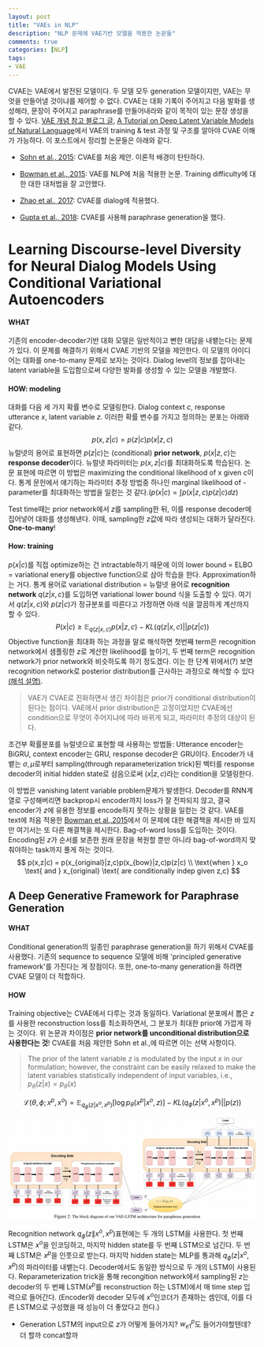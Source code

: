 ```yaml
---
layout: post
title: "VAEs in NLP"
description: "NLP 문제에 VAE기반 모델을 적용한 논문들"
comments: true
categories: [NLP]
tags:
- VAE
---
```




CVAE는 VAE에서 발전된 모델이다. 두 모델 모두 generation 모델이지만, VAE는 무엇을 만들어낼 것이냐를 제어할 수 없다. CVAE는 대화 기록이 주어지고 다음 발화를 생성해라, 문장이 주어지고 paraphrase를 만들어내라와 같이 목적이 있는 문장 생성을 할 수 있다. [VAE 개념 참고 블로그 글](https://jaan.io/what-is-variational-autoencoder-vae-tutorial/), [A Tutorial on Deep Latent Variable Models of Natural Language](https://arxiv.org/abs/1812.06834)에서 VAE의 training & test 과정 및 구조를 알아야 CVAE 이해가 가능하다. 이 포스트에서 정리할 논문들은 아래와 같다.

- [Sohn et al., 2015](https://papers.nips.cc/paper/5775-learning-structured-output-representation-using-deep-conditional-generative-models.pdf): CVAE를 처음 제안. 이론적 배경이 탄탄하다.
- [Bowman et al., 2015](https://arxiv.org/abs/1511.06349): VAE를 NLP에 처음 적용한 논문. Training difficulty에 대한 대한 대처법을 잘 고안했다.

- [Zhao et al., 2017](https://arxiv.org/abs/1703.10960): CVAE를 dialog에 적용했다. 
- [Gupta et al., 2018](https://arxiv.org/abs/1709.05074): CVAE를 사용해 paraphrase generation을 했다.



# Learning Discourse-level Diversity for Neural Dialog Models Using Conditional Variational Autoencoders

#### WHAT

기존의 encoder-decoder기반 대화 모델은 일반적이고 뻔한 대답을 내뱉는다는 문제가 있다. 이 문제를 해결하기 위해서 CVAE 기반의 모델을 제안한다. 이 모델의 아이디어는 대화를 one-to-many 문제로 보자는 것이다. Dialog level의 정보를 잡아내는 latent variable을 도입함으로써 다양한 발화를 생성할 수 있는 모델을 개발했다. 

#### HOW: modeling

대화를 다음 세 가지 확률 변수로 모델링한다. Dialog context $c$, response utterance $x$, latent variable $z$. 이러한 확률 변수를 가지고 정의하는 분포는 아래와 같다.
$$
p(x, z|c) = p(z|c)p(x|z,c)
$$
뉴럴넷의 용어로 표현하면 $p(z|c)$는 (conditional) **prior network**, $p(x|z,c)$는 **response decoder**이다. 뉴럴넷 파라미터는 $p(x,z|c)$를 최대화하도록 학습된다. 논문 표현에 따르면 이 방법은 maximizing the conditional likelihood of x given c이다. 통계 문헌에서 얘기하는 파라미터 추정 방법중 하나인 marginal likelihood of -parameter를 최대화하는 방법을 일컫는 것 같다.($p(x|c) = \int p(x|z,c)p(z|c)dz$)

Test time때는 prior network에서 $z​$를 sampling한 뒤, 이를 response decoder에 집어넣어 대화를 생성해낸다. 이때, sampling한 $z​$값에 따라 생성되는 대화가 달라진다. **One-to-many**!

#### How: training

$p(x|c)​$를 직접 optimize하는 건 intractable하기 때문에 이의 lower bound = ELBO = variational enery를 objective function으로 삼아 학습을 한다. Approximation하는 거다. 통계 용어로 variational distribution = 뉴럴넷 용어로 **recognition network** $q(z|x,c )​$ 를 도입하면 variational lower bound 식을 도출할 수 있다. 여기서 $q(z|x,c)​$와 $p(z|c)​$가 정규분포를 따른다고 가정하면 아래 식을 깔끔하게 계산까지 할 수 있다.
$$
P(x|c) \geq \mathbb{E}_{q(z|x,c)}{p(x|z,c)} - KL(q(z|x,c) || p(z|c))
$$
Objective function을 최대화 하는 과정을 말로 해석하면 첫번째 term은 recognition network에서 샘플링한 $z$로 계산한 likelihood를 높이기, 두 번째 term은 recognition network가 prior network와 비슷하도록 하기 정도겠다. 이는 한 단계 위에서(?) 보면 recognition network로 posterior distribution를 근사하는 과정으로 해석할 수 있다[(해석 설명)](https://www.edwith.org/bayesiandeeplearning/lecture/25284/).  

>  VAE가 CVAE로 진화하면서 생긴 차이점은 prior가 conditional distribution이 된다는 점이다. VAE에서 prior distribution은 고정이었지만 CVAE에선 condition으로 무엇이 주어지냐에 따라 바뀌게 되고, 파라미터 추정의 대상이 된다. 

조건부 확률분포를 뉴럴넷으로 표현할 때 사용하는 방법들: Utterance encoder는 BiGRU, context encoder는 GRU, response decoder은 GRU이다. Encoder가 내뱉는 $\sigma, \mu​$로부터 sampling(through reparameterization trick)된 벡터를 response decoder의 initial hidden state로 삼음으로써 $(x|z, c)​$라는 condition을 모델링한다.

이 방법은 vanishing latent variable problem문제가 발생한다. Decoder를 RNN계열로 구성해버리면 backprop시 encoder까지 loss가 잘 전파되지 않고, 결국 encoder가 $z​$에 유용한 정보를 encode하지 못하는 상황을 일컫는 것 같다.  VAE를 text에 처음 적용한 [Bowman et al.,2015](https://arxiv.org/pdf/1511.06349.pdf)에서 이 문제에 대한 해결책을 제시한 바 있지만 여기서는 또 다른 해결책을 제시한다. Bag-of-word loss를 도입하는 것이다. Encoding된 $z​$가 순서를 보존한 원래 문장을 복원할 뿐만 아니라 bag-of-word까지 맞춰야하는 task까지 풀게 하는 것이다.
$$
p(x,z|c) = p(x_{original}|z,c)p(x_{bow}|z,c)p(z|c) \\
\text{when } x_o \text{ and } x_{original} \text{ are conditionally indep given z,c}
$$



## A Deep Generative Framework for Paraphrase Generation

#### WHAT

Conditional generation의 일종인 paraphrase generation을 하기 위해서 CVAE를 사용했다. 기존의 sequence to sequence 모델에 비해 'principled generative framework'를 가진다는 게 장점이다. 또한, one-to-many generation을 하려면 CVAE 모델이 더 적합하다.

#### HOW

Training objective는 CVAE에서 다루는 것과 동일하다. Variational 분포에서 뽑은 $z$ 를 사용한 reconstruction loss를 최소화하면서, 그 분포가 최대한 prior에 가깝게 하는 것이다. 위 논문과 차이점은 **prior network를 unconditional distribution으로 사용한다는 것**! CVAE를 처음 제안한 Sohn et al.,에 따르면 이는 선택 사항이다.

>  The prior of the latent variable $z$ is modulated by the input $x$ in our formulation; however, the constraint can be easily relaxed to make the latent variables statistically independent of input variables, i.e., $p_\theta(z|x) =p_\theta(x)$

$$
\mathcal{L}(\theta, \phi; x^p, x^o) = \mathbb{E}_{q_{\phi}(z|x^o, x^p)}[\log{p_\theta(x^p | x^o, z)}] - KL(q_{\phi}(z|x^o, x^p)||p(z))
$$

![VAE-LSTM](\assets\img\gupta2018.PNG)

Recognition network $q_\phi(z\|x^o, x^p)​$ 표현에는 두 개의 LSTM을 사용한다. 첫 번째 LSTM은 $x^o​$을 인코딩하고, 마지막 hidden state를 두 번째 LSTM으로 넘긴다. 두 번째 LSTM은 $x^p​$을 인풋으로 받는다. 마지막 hidden state는 MLP를 통과해 $q_\phi(z|x^o, x^p)​$의 파라미터를 내뱉는다. Decoder에서도 동일한 방식으로 두 개의 LSTM이 사용된다. Reparameterization trick을 통해 recongition network에서 sampling된 $z​$는 decoder의 두 번째 LSTM($x^p​$를 reconstruction 하는 LSTM)에서 매 time step 입력으로 들어간다. (Encoder와 decoder 모두에 $x^o​$인코더가 존재하는 셈인데, 이를 다른 LSTM으로 구성했을 때 성능이 더 좋았다고 한다.)

- Generation LSTM의 input으로 $z$가 어떻게 들어가지? $w_{e1}^p$도 들어가야할텐데? 더 할까 concat할까

